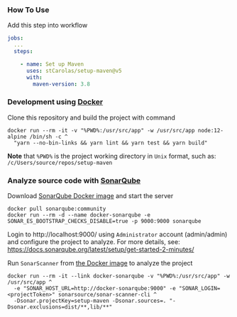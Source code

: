 ### How To Use

Add this step into workflow

```yaml
jobs:
  ...
  steps:

    - name: Set up Maven
      uses: stCarolas/setup-maven@v5
      with:
        maven-version: 3.8
```

### Development using [Docker](https://docs.docker.com/)

Clone this repository and build the project with command

```batch
docker run --rm -it -v "%PWD%:/usr/src/app" -w /usr/src/app node:12-alpine /bin/sh -c ^
  "yarn --no-bin-links && yarn lint && yarn test && yarn build"
```

**Note** that `%PWD%` is the project working directory in `Unix` format, such as: `/c/Users/source/repos/setup-maven`

### Analyze source code with [SonarQube](https://www.sonarqube.org/)

Download [SonarQube Docker image](https://hub.docker.com/_/sonarqube/) and start the server

```batch
docker pull sonarqube:community
docker run --rm -d --name docker-sonarqube -e SONAR_ES_BOOTSTRAP_CHECKS_DISABLE=true -p 9000:9000 sonarqube
```

Login to http://localhost:9000/ using `Administrator` account (admin/admin) and configure the project to analyze.
For more details, see: https://docs.sonarqube.org/latest/setup/get-started-2-minutes/

Run `SonarScanner` from [the Docker image](https://hub.docker.com/r/sonarsource/sonar-scanner-cli) to analyze the project

```batch
docker run --rm -it --link docker-sonarqube -v "%PWD%:/usr/src/app" -w /usr/src/app ^
  -e "SONAR_HOST_URL=http://docker-sonarqube:9000" -e "SONAR_LOGIN=<projectToken>" sonarsource/sonar-scanner-cli ^
  -Dsonar.projectKey=setup-maven -Dsonar.sources=. "-Dsonar.exclusions=dist/**,lib/**"
```
